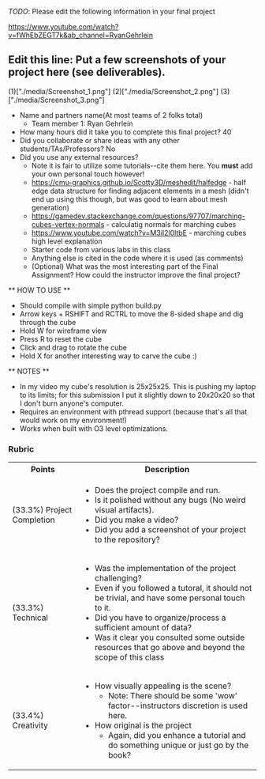 *TODO*: Please edit the following information in your final project

https://www.youtube.com/watch?v=fWhEbZEGT7k&ab_channel=RyanGehrlein

## Edit this line: Put a few screenshots of your project here (see deliverables).
(1)["./media/Screenshot_1.png"]
(2)["./media/Screenshot_2.png"]
(3)["./media/Screenshot_3.png"]

* Name and partners name(At most teams of 2 folks total)
  * Team member 1: Ryan Gehrlein
* How many hours did it take you to complete this final project? 40
* Did you collaborate or share ideas with any other students/TAs/Professors? No
* Did you use any external resources? 
  * Note it is fair to utilize some tutorials--cite them here. You **must** add your own personal touch however!
  * https://cmu-graphics.github.io/Scotty3D/meshedit/halfedge - half edge data structure for finding adjacent elements in a mesh (didn't end up using this though, but was good to learn about mesh generation)
  * https://gamedev.stackexchange.com/questions/97707/marching-cubes-vertex-normals - calculatig normals for marching cubes
  * https://www.youtube.com/watch?v=M3iI2l0ltbE - marching cubes high level explanation
  * Starter code from various labs in this class
  * Anything else is cited in the code where it is used (as comments)
  * (Optional) What was the most interesting part of the Final Assignment? How could the instructor improve the final project?

** HOW TO USE **

* Should compile with simple python build.py
* Arrow keys + RSHIFT and RCTRL to move the 8-sided shape and dig through the cube
* Hold W for wireframe view
* Press R to reset the cube
* Click and drag to rotate the cube
* Hold X for another interesting way to carve the cube :)

** NOTES **

* In my video my cube's resolution is 25x25x25. This is pushing my laptop to its limits; for this submission I put it slightly down to 20x20x20 so that I don't burn anyone's computer.
* Requires an environment with pthread support (because that's all that would work on my environment!)
* Works when built with O3 level optimizations.

### Rubric

<table>
  <tbody>
    <tr>
      <th>Points</th>
      <th align="center">Description</th>
    </tr>
    <tr>
      <td>(33.3%) Project Completion</td>
     <td align="left"><ul><li>Does the project compile and run.</li><li>Is it polished without any bugs (No weird visual artifacts).</li><li>Did you make a video?</li><li>Did you add a screenshot of your project to the repository?</li></ul></td>
    </tr>
    <tr>
      <td>(33.3%) Technical</td>
      <td align="left"><ul><li>Was the implementation of the project challenging?</li><li>Even if you followed a tutoral, it should not be trivial, and have some personal touch to it.</li><li>Did you have to organize/process a sufficient amount of data?</li><li>Was it clear you consulted some outside resources that go above and beyond the scope of this class</li></ul></td>
    </tr>
    <tr>
      <td>(33.4%) Creativity</td>
      <td align="left"><ul><li>How visually appealing is the scene?<ul><li>Note: There should be some 'wow' factor--instructors discretion is used here.</li></ul></li><li>How original is the project<ul><li>Again, did you enhance a tutorial and do something unique or just go by the book?</li></ul></li></ul></td>
    </tr>
  </tbody>
</table>
